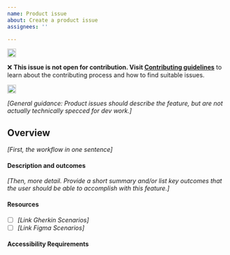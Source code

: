 ```yaml
---
name: Product issue
about: Create a product issue
assignees: ''

---
```


<!-- DO NOT REMOVE THE HEADER -->
<!---HEADER START-->

<img height="20px" src="https://i.imgur.com/c7hUeb5.jpeg">

❌ **This issue is not open for contribution. Visit <a href="https://learningequality.org/contributing-to-our-open-code-base/" target="_blank">Contributing guidelines</a>** to learn about the contributing process and how to find suitable issues.

<img height="20px" src="https://i.imgur.com/c7hUeb5.jpeg">

<!---HEADER END-->


_[General guidance: Product issues should describe the feature, but are not actually technically specced for dev work.]_

## Overview

_[First, the workflow in one sentence]_

#### Description and outcomes
_[Then, more detail. Provide a short summary and/or list key outcomes that the user should be able to accomplish with this feature.]_



#### Resources
- [ ]  _[Link Gherkin Scenarios]_
- [ ]  _[Link Figma Scenarios]_

#### Accessibility Requirements
